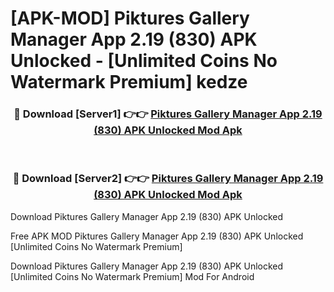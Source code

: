# [APK-MOD] Piktures  Gallery Manager App 2.19 (830) APK Unlocked - [Unlimited Coins No Watermark Premium] kedze



<div align="center">
<h3>🔴 Download [Server1] 👉👉 <a href="https://momento.my/?title=Piktures__Gallery_Manager_App_2.19_(830)_APK_Unlocked">Piktures  Gallery Manager App 2.19 (830) APK Unlocked Mod Apk</a></h3><br>

<h3>🔴 Download [Server2] 👉👉 <a href="https://momento.my/?title=Piktures__Gallery_Manager_App_2.19_(830)_APK_Unlocked">Piktures  Gallery Manager App 2.19 (830) APK Unlocked Mod Apk</a></h3>
</div>



Download Piktures  Gallery Manager App 2.19 (830) APK Unlocked 

Free APK MOD Piktures  Gallery Manager App 2.19 (830) APK Unlocked [Unlimited Coins No Watermark Premium]

Download Piktures  Gallery Manager App 2.19 (830) APK Unlocked [Unlimited Coins No Watermark Premium] Mod For Android
